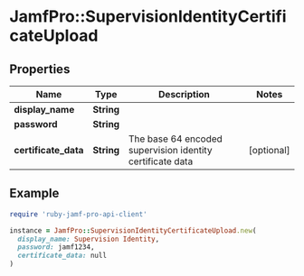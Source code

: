 # JamfPro::SupervisionIdentityCertificateUpload

## Properties

| Name | Type | Description | Notes |
| ---- | ---- | ----------- | ----- |
| **display_name** | **String** |  |  |
| **password** | **String** |  |  |
| **certificate_data** | **String** | The base 64 encoded supervision identity certificate data | [optional] |

## Example

```ruby
require 'ruby-jamf-pro-api-client'

instance = JamfPro::SupervisionIdentityCertificateUpload.new(
  display_name: Supervision Identity,
  password: jamf1234,
  certificate_data: null
)
```

